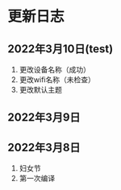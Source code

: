# 更新日志

## 2022年3月10日(test)

1. 更改设备名称（成功）
2. 更改wifi名称（未检查）
3. 更改默认主题

## 2022年3月9日
## 2022年3月8日

1. 妇女节
2. 第一次编译
